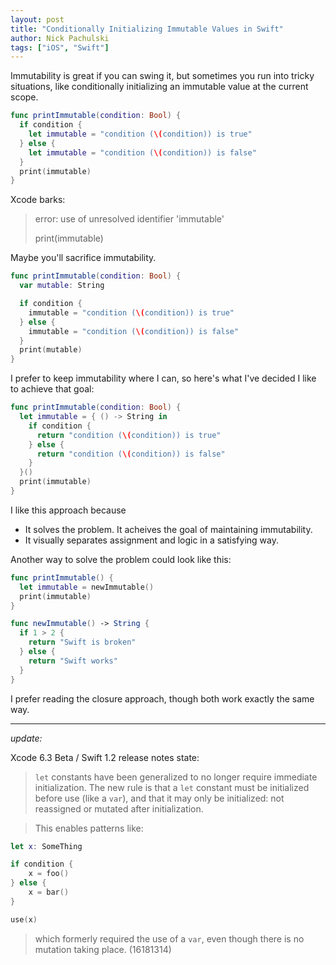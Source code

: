 ```yaml
---
layout: post
title: "Conditionally Initializing Immutable Values in Swift"
author: Nick Pachulski
tags: ["iOS", "Swift"]
---
```


Immutability is great if you can swing it, but sometimes you run into tricky
situations, like conditionally initializing an immutable value at the current
scope.

```swift
func printImmutable(condition: Bool) {
  if condition {
    let immutable = "condition (\(condition)) is true"
  } else {
    let immutable = "condition (\(condition)) is false"
  }
  print(immutable)
}
```

Xcode barks:

> error: use of unresolved identifier 'immutable'
>
> print(immutable)

Maybe you'll sacrifice immutability.

```swift
func printImmutable(condition: Bool) {
  var mutable: String

  if condition {
    immutable = "condition (\(condition)) is true"
  } else {
    immutable = "condition (\(condition)) is false"
  }
  print(mutable)
}
```

I prefer to keep immutability where I can, so here's what I've decided I like to achieve that goal:

```swift
func printImmutable(condition: Bool) {
  let immutable = { () -> String in
    if condition {
      return "condition (\(condition)) is true"
    } else {
      return "condition (\(condition)) is false"
    }
  }()
  print(immutable)
}
```

I like this approach because

- It solves the problem. It acheives the goal of maintaining immutability.
- It visually separates assignment and logic in a satisfying way.

Another way to solve the problem could look like this:

```swift
func printImmutable() {
  let immutable = newImmutable()
  print(immutable)
}

func newImmutable() -> String {
  if 1 > 2 {
    return "Swift is broken"
  } else {
    return "Swift works"
  }
}
```

I prefer reading the closure approach, though both work exactly the same way.

---

_update:_

Xcode 6.3 Beta / Swift 1.2 release notes state:

> `let` constants have been generalized to no longer require immediate initialization. The new rule is that a `let` constant must be initialized before use (like a `var`), and that it may only be initialized: not reassigned or mutated after initialization.

> This enables patterns like:

```swift
let x: SomeThing

if condition {
    x = foo()
} else {
    x = bar()
}

use(x)
```

> which formerly required the use of a `var`, even though there is no mutation taking place. (16181314)
